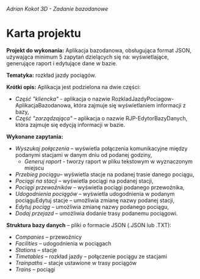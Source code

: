 *Adrian Kokot 3D - Zadanie bazodanowe*
# Karta projektu
**Projekt do wykonania:**
Aplikacja bazodanowa, obsługująca format JSON, używająca minimum 5 zapytań dzielących się na: wyświetlające, generujące raport i edytujące dane w bazie.

**Tematyka:** rozkład jazdy pociągów.

**Krótki opis:**
Aplikacja jest podzielona na dwie części:
* *Część "kliencka"* - aplikacja o nazwie RozkladJazdyPociagow-AplikacjaBazodanowa, która zajmuje się wyświetlaniem informacji z bazy,
* *Część "zarządzająca"* – aplikacja o nazwie RJP-EdytorBazyDanych, która zajmuje się edycją informacji w bazie.

**Wykonane zapytania:**
* *Wyszukaj połączenia* – wyświetla połączenia komunikacyjne między podanymi stacjami w danym dniu od podanej godziny,
  * *Generuj raport* - tworzy raport w pliku tekstowym w wyznaczonym miejscu
* *Przebieg pociągu*– wyświetla stacje na podanej trasie danego pociągu,
* *Pociągi na stacji* – wyświetla pociągi na podanej stacji,
* *Pociągi przewoźników* – wyświetla pociągi podanego przewoźnika,
* *Udogodnienia pociągów* – wyświetla udogodnienia w podanym pociąguEdytuj stacje – umożliwia zmianę nazwy podanej stacji,
* *Edytuj pociąg* – umożliwia zmianę nazwy podanego pociągu,
* *Dodaj przejazd* – umożliwia dodanie trasy podanemu pociągowi.

**Struktura bazy danych** – pliki o formacie JSON (.JSON lub .TXT):
* *Companies* – przewoźnicy 
* *Facilities* – udogodnienia w pociągach
* *Stations* – stacje
* *Timetables* – rozkład jazdy – połączenie pociągu ze stacjami 
* *Trainpaths* – stacje ustawione w trasy pociągów
* *Trains* – pociągi
